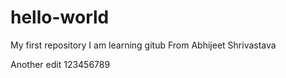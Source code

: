# hello-world
My first repository 
I am learning gitub 
From
Abhijeet Shrivastava 

Another edit 
123456789

